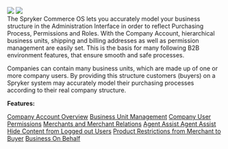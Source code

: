 <div class='feature-text'>
    <div class='feature-images'>
    <img class="light-mode" src="https://spryker.s3.eu-central-1.amazonaws.com/docs/Document+360/Capabilities+icons/light/company+account+management.svg"/>
    <img class="dark-mode" src="https://spryker.s3.eu-central-1.amazonaws.com/docs/Document+360/Capabilities+icons/dark/Company+Account+Management+-+dark.svg"/>
    </div>
    <div class="feature-text-wrap">
 The Spryker Commerce OS lets you accurately model your business structure in the Administration Interface in order to reflect Purchasing Process, Permissions and Roles. With the Company Account, hierarchical business units, shipping and billing addresses as well as permission management are easily set. This is the basis for many following B2B environment features, that ensure smooth and safe processes.
        
Companies can contain many business units, which are made up of one or more company users. By providing this structure customers (buyers) on a Spryker system may accurately model their purchasing processes according to their real company structure.
    </div>
</div>

**Features:**

<div>
<a class="feature-link" href="https://documentation.spryker.com/v4/docs/company-account-overview">Company Account Overview</a>    
<a class="feature-link" href="https://documentation.spryker.com/v4/docs/business-unit-management">Business Unit Management</a>
<a class="feature-link" href="https://documentation.spryker.com/v4/docs/company-user-permissions">Company User Permissions</a>
<a class="feature-link" href="https://documentation.spryker.com/v4/docs/merchants-and-merchant-relations">Merchants and Merchant Relations</a>
<a class="feature-link" href="https://documentation.spryker.com/v4/docs/agent-assist">Agent Assist Agent Assist</a>
<a class="feature-link" href="https://documentation.spryker.com/v4/docs/hide-content-from-logged-out-users">Hide Content from Logged out Users</a>
<a class="feature-link" href="https://documentation.spryker.com/v2/docs/product-restrictions-from-merchant-to-buyer-201903">Product Restrictions from Merchant to Buyer</a>
<a class="feature-link" href="https://documentation.spryker.com/v2/docs/business-on-behalf-201903">Business On Behalf</a>
</div>
